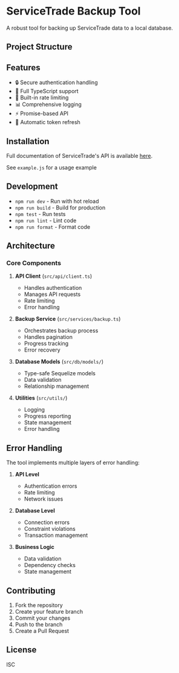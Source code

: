 # ServiceTrade Backup Tool

A robust tool for backing up ServiceTrade data to a local database.

## Project Structure

## Features

- 🔒 Secure authentication handling
- 📝 Full TypeScript support
- 🚦 Built-in rate limiting
- 📊 Comprehensive logging
- ⚡️ Promise-based API
- 🔄 Automatic token refresh

## Installation

Full documentation of ServiceTrade's API is available [here](https://api.servicetrade.com/api/docs).

See `example.js` for a usage example

## Development

- `npm run dev` - Run with hot reload
- `npm run build` - Build for production
- `npm test` - Run tests
- `npm run lint` - Lint code
- `npm run format` - Format code

## Architecture

### Core Components

1. **API Client** (`src/api/client.ts`)
   - Handles authentication
   - Manages API requests
   - Rate limiting
   - Error handling

2. **Backup Service** (`src/services/backup.ts`)
   - Orchestrates backup process
   - Handles pagination
   - Progress tracking
   - Error recovery

3. **Database Models** (`src/db/models/`)
   - Type-safe Sequelize models
   - Data validation
   - Relationship management

4. **Utilities** (`src/utils/`)
   - Logging
   - Progress reporting
   - State management
   - Error handling

## Error Handling

The tool implements multiple layers of error handling:

1. **API Level**
   - Authentication errors
   - Rate limiting
   - Network issues

2. **Database Level**
   - Connection errors
   - Constraint violations
   - Transaction management

3. **Business Logic**
   - Data validation
   - Dependency checks
   - State management

## Contributing

1. Fork the repository
2. Create your feature branch
3. Commit your changes
4. Push to the branch
5. Create a Pull Request

## License

ISC
